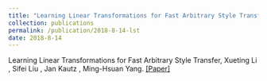 ```yaml
---
title: "Learning Linear Transformations for Fast Arbitrary Style Transfer"
collection: publications
permalink: /publication/2018-8-14-lst
date: 2018-8-14
---
```


Learning Linear Transformations for Fast Arbitrary Style Transfer, Xueting Li , Sifei Liu , Jan Kautz , Ming-Hsuan Yang.  [[Paper]](https://arxiv.org/abs/1808.04537v1)
